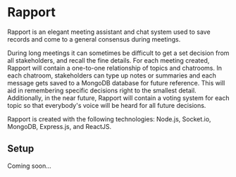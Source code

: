 # Rapport

Rapport is an elegant meeting assistant and chat system used to save records and come to a general consensus during meetings.

During long meetings it can sometimes be difficult to get a set decision from all stakeholders, and recall the fine details. For each meeting created, Rapport will contain a one-to-one relationship of topics and chatrooms. In each chatroom, stakeholders can type up notes or summaries and each message gets saved to a MongoDB database for future reference. This will aid in remembering specific decisions right to the smallest detail. Additionally, in the near future, Rapport will contain a voting system for each topic so that everybody's voice will be heard for all future decisions.

Rapport is created with the following technologies: Node.js, Socket.io, MongoDB, Express.js, and ReactJS.

## Setup

Coming soon...